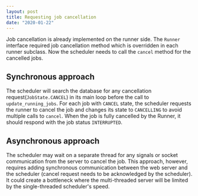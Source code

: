```yaml
---
layout: post
title: Requesting job cancellation
date: "2020-01-22"
---
```


Job cancellation is already implemented on the runner side.
The `Runner` interface required job cancellation method which
is overridden in each runner subclass.
Now the scheduler needs to call the `cancel` method for the
cancelled jobs.

## Synchronous approach
The scheduler will search the database for any cancellation request(`JobState.CANCEL`) in its main loop before the call to `update_running_jobs`.
For each job with `CANCEL` state, the scheduler requests the runner to cancel the job and changes its state to `CANCELLING` to avoid multiple calls to `cancel`.
When the job is fully cancelled by the Runner, it should respond with the job status `INTERRUPTED`.

## Asynchronous approach
The scheduler may wait on a separate thread for any signals or socket communication from the server to cancel the job.
This approach, however, requires adding synchronous communication between the web server and the scheduler (cancel request needs to be acknowledged by the scheduler).
It could create a bottleneck where the multi-threaded server will be limited by the single-threaded scheduler's speed.
